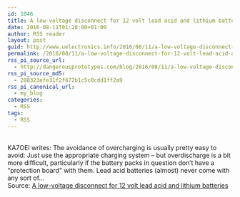 ```yaml
---
id: 1046
title: A low-voltage disconnect for 12 volt lead acid and lithium batteries
date: 2016-08-11T01:28:00+01:00
author: RSS reader
layout: post
guid: http://www.uelectronics.info/2016/08/11/a-low-voltage-disconnect-for-12-volt-lead-acid-and-lithium-batteries/
permalink: /2016/08/11/a-low-voltage-disconnect-for-12-volt-lead-acid-and-lithium-batteries/
rss_pi_source_url:
  - http://dangerousprototypes.com/blog/2016/08/11/a-low-voltage-disconnect-for-12-volt-lead-acid-and-lithium-batteries/
rss_pi_source_md5:
  - 288323efe31f2f672b1c5c0cdd1ff2a9
rss_pi_canonical_url:
  - my_blog
categories:
  - RSS
tags:
  - RSS
---
```

&#013;  
KA7OEI writes: The avoidance of overcharging is usually pretty easy to avoid: Just use the appropriate charging system – but overdischarge is a bit more difficult, particularly if the battery packs in question don’t have a “protection board” with them. Lead acid batteries (almost) never come with any sort of…&#013;  
Source: <a href="http://dangerousprototypes.com/blog/2016/08/11/a-low-voltage-disconnect-for-12-volt-lead-acid-and-lithium-batteries/" target="_blank">A low-voltage disconnect for 12 volt lead acid and lithium batteries</a>
